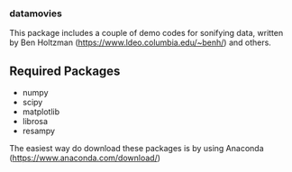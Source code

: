 ### datamovies
This package includes a couple of demo codes for sonifying data, written by Ben Holtzman (https://www.ldeo.columbia.edu/~benh/) and others.

## Required Packages
- numpy
- scipy
- matplotlib
- librosa
- resampy

The easiest way do download these packages is by using Anaconda (https://www.anaconda.com/download/)
